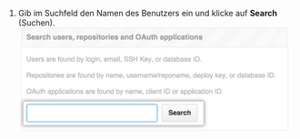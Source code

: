 1. Gib im Suchfeld den Namen des Benutzers ein und klicke auf **Search** (Suchen). ![Suchfeld für die Einstellungen des Websiteadministrators](/assets/images/enterprise/site-admin-settings/search-for-things.png)
